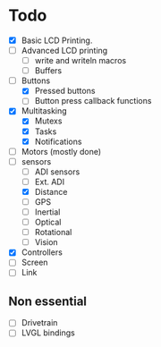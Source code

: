 # Todo

* [X] Basic LCD Printing.
* [ ] Advanced LCD printing
  * [ ] write and writeln macros
  * [ ] Buffers
* [ ] Buttons
  * [X] Pressed buttons
  * [ ] Button press callback functions
* [X] Multitasking
  * [X] Mutexs
  * [X] Tasks
  * [X] Notifications
* [ ] Motors (mostly done)
* [ ] sensors
  * [ ] ADI sensors
  * [ ] Ext. ADI
  * [X] Distance
  * [ ] GPS
  * [ ] Inertial
  * [ ] Optical
  * [ ] Rotational
  * [ ] Vision
* [X] Controllers
* [ ] Screen
* [ ] Link

## Non essential

* [ ] Drivetrain
* [ ] LVGL bindings